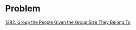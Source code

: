 # Problem
[1282. Group the People Given the Group Size They Belong To](https://leetcode.com/problems/group-the-people-given-the-group-size-they-belong-to/description/)
